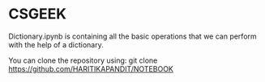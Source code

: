 # CSGEEK

Dictionary.ipynb is containing all the basic operations that we can perform with the help of a dictionary.

You can clone the repository using: git clone https://github.com/HARITIKAPANDIT/NOTEBOOK
